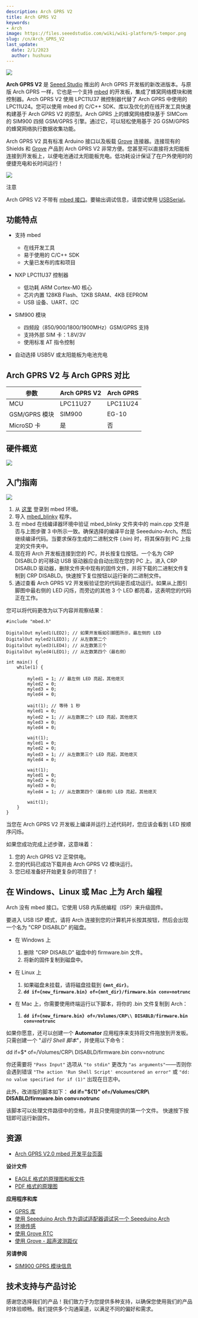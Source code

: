 ```yaml
---
description: Arch GPRS V2
title: Arch GPRS V2
keywords:
- Arch
image: https://files.seeedstudio.com/wiki/wiki-platform/S-tempor.png
slug: /cn/Arch_GPRS_V2
last_update:
  date: 2/1/2023
  author: hushuxu
---
```


![](https://files.seeedstudio.com/wiki/Arch_GPRS_V2/img/Arch_GPRS_V2.jpg)

**Arch GPRS V2** 是 [Seeed Studio](https://www.seeedstudio.com) 推出的 Arch GPRS 开发板的新改进版本。与原版 Arch GPRS 一样，它也是一个支持 [mbed](http://mbed.org/handbook/mbed-SDK) 的开发板，集成了蜂窝网络模块和微控制器。Arch GPRS V2 使用 LPC11U37 微控制器代替了 Arch GPRS 中使用的 LPC11U24。您可以使用 mbed 的 C/C++ SDK、库以及优化的在线开发工具快速构建基于 Arch GPRS V2 的原型。Arch GPRS 上的蜂窝网络模块基于 SIMCom 的 SIM900 四频 GSM/GPRS 引擎。通过它，可以轻松使用基于 2G GSM/GPRS 的蜂窝网络执行数据收集功能。

Arch GPRS V2 具有标准 Arduino 接口以及板载 [Grove](https://wiki.seeedstudio.com/cn/Grove_System/ "Grove") 连接器。连接现有的 Shields 和 [Grove](https://wiki.seeedstudio.com/cn/Grove_System/ "Grove") 产品到 Arch GPRS V2 非常方便。您甚至可以直接将太阳能板连接到开发板上，以便电池通过太阳能板充电。低功耗设计保证了在户外使用时的便捷充电和长时间运行！

[![](https://files.seeedstudio.com/wiki/common/Get_One_Now_Banner.png)](https://www.seeedstudio.com/Arch-GPRS-V2-p-2026.html)

<div class="admonition note">
<p class="admonition-title">注意</p>
<p>Arch GPRS V2 不带有 <a href="https://mbed.org/handbook/mbed-HDK">mbed 接口</a>。要输出调试信息，请尝试使用 <a href="https://mbed.org/handbook/USBSerial">USBSerial</a>。</p>
</div>

功能特点
--------

- 支持 mbed
  - 在线开发工具
  - 易于使用的 C/C++ SDK
  - 大量已发布的库和项目

- NXP LPC11U37 控制器
  - 低功耗 ARM Cortex-M0 核心
  - 芯片内置 128KB Flash、12KB SRAM、4KB EEPROM
  - USB 设备、UART、I2C

- SIM900 模块
  - 四频段（850/900/1800/1900MHz）GSM/GPRS 支持
  - 支持外部 SIM 卡：1.8V/3V
  - 使用标准 AT 指令控制

- 自动选择 USB5V 或太阳能板为电池充电

Arch GPRS V2 与 Arch GPRS 对比
-----------------------------

| 参数             | **Arch GPRS V2** | **Arch GPRS** |
|------------------|------------------|---------------|
| MCU              | LPC11U27         | LPC11U24      |
| GSM/GPRS 模块    | SIM900           | EG-10         |
| MicroSD 卡       | 是               | 否            |

硬件概览
--------

![](https://files.seeedstudio.com/wiki/Arch_GPRS_V2/img/Arch_GPRS_V2_Pinout.png)

入门指南
--------

![](https://files.seeedstudio.com/wiki/Arch_GPRS_V2/img/Get_started_with_arch.png)

1. 从 [这里](http://www.mbed.org) 登录到 mbed 环境。
2. 导入 [mbed\_blinky](https://mbed.org/compiler/#import:/teams/mbed/code/mbed_blinky/;platform:Seeed-Arch-GPRS) 程序。
3. 在 mbed 在线编译器环境中验证 mbed\_blinky 文件夹中的 main.cpp 文件是否与上图步骤 3 中所示一致。确保选择的编译平台是 Seeeduino-Arch。然后继续编译代码。当要求保存生成的二进制文件 (.bin) 时，将其保存到 PC 上指定的文件夹中。
4. 现在将 Arch 开发板连接到您的 PC，并长按复位按钮。一个名为 CRP DISABLD 的可移动 USB 驱动器应会自动出现在您的 PC 上。进入 CRP DISABLD 驱动器，删除文件夹中现有的固件文件，并将下载的二进制文件复制到 CRP DISABLD。快速按下复位按钮以运行新的二进制文件。
5. 通过查看 Arch GPRS V2 开发板验证您的代码是否成功运行。如果从上图引脚图中最右侧的 LED 闪烁，而旁边的其他 3 个 LED 都亮着，这表明您的代码正在工作。

您可以将代码更改为以下内容并观察结果：

```
#include "mbed.h"

DigitalOut myled1(LED2); // 如果开发板如引脚图所示，最左侧的 LED
DigitalOut myled2(LED3); // 从左数第二个
DigitalOut myled3(LED4); // 从左数第三个
DigitalOut myled4(LED1); // 从左数第四个（最右侧）

int main() {
    while(1) {
                
        myled1 = 1; // 最左侧 LED 亮起，其他熄灭
        myled2 = 0;
        myled3 = 0;
        myled4 = 0;
        
        wait(1); // 等待 1 秒
        myled1 = 0;
        myled2 = 1; // 从左数第二个 LED 亮起，其他熄灭
        myled3 = 0;
        myled4 = 0;

        wait(1);
        myled1 = 0;
        myled2 = 0;
        myled3 = 1; // 从左数第三个 LED 亮起，其他熄灭
        myled4 = 0;
        
        wait(1);
        myled1 = 0;
        myled2 = 0;
        myled3 = 0;
        myled4 = 1; // 从左数第四个（最右侧）LED 亮起，其他熄灭
        
        wait(1);
    }
}
```

当您在 Arch GPRS V2 开发板上编译并运行上述代码时，您应该会看到 LED 按顺序闪烁。

如果您成功完成上述步骤，这意味着：

1. 您的 Arch GPRS V2 正常供电。
2. 您的代码已成功下载并由 Arch GPRS V2 模块运行。
3. 您已经准备好开始更复杂的项目了！

在 Windows、Linux 或 Mac 上为 Arch 编程
-------------------------------------

Arch 没有 mbed 接口。它使用 USB 内系统编程（ISP）来升级固件。

要进入 USB ISP 模式，请将 Arch 连接到您的计算机并长按其按钮，然后会出现一个名为 "CRP DISABLD" 的磁盘。

- 在 Windows 上

    1. 删除 "CRP DISABLD" 磁盘中的 firmware.bin 文件。
    2. 将新的固件复制到磁盘中。

- 在 Linux 上

    1. 如果磁盘未挂载，请将磁盘挂载到 **`{mnt_dir}`**。
    2. **`dd if={new_firmware.bin} of={mnt_dir}/firmware.bin conv=notrunc`**

- 在 Mac 上，你需要使用终端运行以下脚本，将你的 .bin 文件复制到 Arch：

    1. **`dd if={new_firmare.bin} of=/Volumes/CRP\\ DISABLD/firmware.bin conv=notrunc`**

如果你愿意，还可以创建一个 **Automator** 应用程序来支持将文件拖放到开发板。只需创建一个 "*运行 Shell 脚本*"，并使用以下命令：

dd if=$\* of=/Volumes/CRP\\ DISABLD/firmware.bin conv=notrunc

你还需要将 `"Pass Input"` 选项从 `"to stdin"` 更改为 `"as arguments"`——否则你会遇到错误 `"The action 'Run Shell Script' encountered an error"` 或 `"dd: no value specified for if (1)"` 出现在日志中。

此外，改进版的脚本如下：
**dd if="${1}" of=/Volumes/CRP\ DISABLD/firmware.bin conv=notrunc**

该脚本可以处理文件路径中的空格，并且只使用提供的第一个文件。
快速按下按钮即可运行新固件。

资源
------------------------

- [Arch GPRS V2.0 mbed 开发平台页面](https://developer.mbed.org/platforms/Seeed-Arch-GPRS/)

**设计文件**

- [EAGLE 格式的原理图和板文件](https://files.seeedstudio.com/wiki/Arch_GPRS_V2/res/Arch_GPRS_v2.0_sch_pcb.zip)
- [PDF 格式的原理图](https://files.seeedstudio.com/wiki/Arch_GPRS_V2/res/Arch_GPRS_v2.0_SCH_PDF.pdf)

**应用程序和库**

- [GPRS 库](http://developer.mbed.org/teams/Seeed/code/GPRSInterface/)
- [使用 Seeeduino Arch 作为调试适配器调试另一个 Seeeduino Arch](https://mbed.org/users/yihui/notebook/debug-seeeduino-arch-using-cmsis-dap/)
- [环境传感](https://mbed.org/users/yihui/notebook/sense-environment/)
- [使用 Grove RTC](https://mbed.org/cookbook/seeed-grove-RTC)
- [使用 Grove - 超声波测距仪](https://mbed.org/cookbook/Seeed-grove-ultrasonic-ranger)

**另请参阅**

- [SIM900 GPRS 模块信息](/GPRS_Shield_V2.0)

<!-- 此 Markdown 文件来源于 https://www.seeedstudio.com/wiki/Arch_GPRS_V2 -->

## 技术支持与产品讨论

感谢您选择我们的产品！我们致力于为您提供多种支持，以确保您使用我们的产品时体验顺畅。我们提供多个沟通渠道，以满足不同的偏好和需求。

<div class="button_tech_support_container">
<a href="https://forum.seeedstudio.com/" class="button_forum"></a> 
<a href="https://www.seeedstudio.com/contacts" class="button_email"></a>
</div>

<div class="button_tech_support_container">
<a href="https://discord.gg/eWkprNDMU7" class="button_discord"></a> 
<a href="https://github.com/Seeed-Studio/wiki-documents/discussions/69" class="button_discussion"></a>
</div>